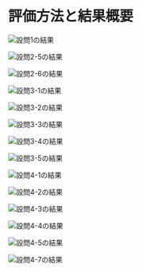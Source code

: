評価方法と結果概要
====

![設問1の結果](image/result1.png)

![設問2-5の結果](image/result2_5.png)

![設問2-6の結果](image/result2_6.png)

![設問3-1の結果](image/result3_1.png)

![設問3-2の結果](image/result3_2.png)

![設問3-3の結果](image/result3_3.png)

![設問3-4の結果](image/result3_4.png)

![設問3-5の結果](image/result3_5.png)

![設問4-1の結果](image/result4_1.png)

![設問4-2の結果](image/result4_2.png)

![設問4-3の結果](image/result4_3.png)

![設問4-4の結果](image/result4_4.png)

![設問4-5の結果](image/result4_5.png)

![設問4-7の結果](image/result4_7.png)


